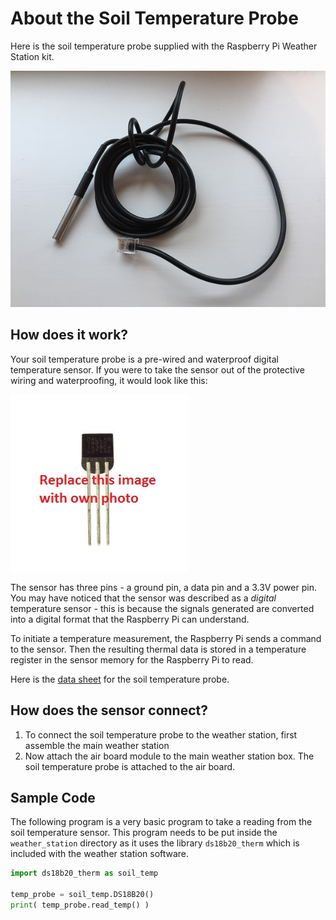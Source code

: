 # About the Soil Temperature Probe

Here is the soil temperature probe supplied with the Raspberry Pi Weather Station kit.

![Soil temperature sensor](images/soil_temp_sensor.png)

## How does it work?

Your soil temperature probe is a pre-wired and waterproof digital temperature sensor. If you were to take the sensor out of the protective wiring and waterproofing, it would look like this:

![Digital temperature sensor](images/bare_sensor.jpg)

The sensor has three pins - a ground pin, a data pin and a 3.3V power pin. You may have noticed that the sensor was described as a *digital* temperature sensor - this is because the signals generated are converted into a digital format that the Raspberry Pi can understand. 

To initiate a temperature measurement, the Raspberry Pi sends a command to the sensor. Then the resulting thermal data is stored in a temperature register in the sensor memory for the Raspberry Pi to read. 

Here is the [data sheet](http://datasheets.maximintegrated.com/en/ds/DS18B20.pdf) for the soil temperature probe.

## How does the sensor connect?

1. To connect the soil temperature probe to the weather station, first assemble the main weather station
1. Now attach the air board module to the main weather station box. The soil temperature probe is attached to the air board.


## Sample Code

The following program is a very basic program to take a reading from the soil temperature sensor. This program needs to be put inside the `weather_station` directory as it uses the library `ds18b20_therm` which is included with the weather station software.

```python
import ds18b20_therm as soil_temp

temp_probe = soil_temp.DS18B20()
print( temp_probe.read_temp() )
```